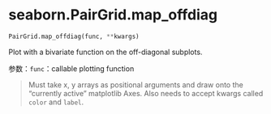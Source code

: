 # seaborn.PairGrid.map_offdiag

```py
PairGrid.map_offdiag(func, **kwargs)
```

Plot with a bivariate function on the off-diagonal subplots.

参数：`func`：callable plotting function

> Must take x, y arrays as positional arguments and draw onto the “currently active” matplotlib Axes. Also needs to accept kwargs called `color` and `label`.

